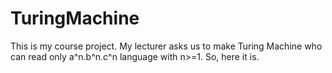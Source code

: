 # TuringMachine
This is my course project. My lecturer asks us to make Turing Machine who can read only a^n.b^n.c^n language with n>=1. So, here it is. 
